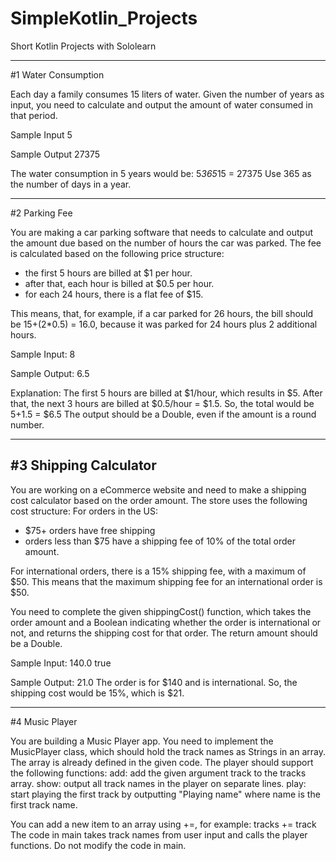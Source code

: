 # SimpleKotlin_Projects
Short Kotlin Projects with Sololearn

-------------------------------------------------------------------------------------------------------------------------------------------------
#1 
Water Consumption

Each day a family consumes 15 liters of water.
Given the number of years as input, you need to calculate and output the amount of water consumed in that period.

Sample Input
5

Sample Output
27375

The water consumption in 5 years would be: 5*365*15 = 27375
Use 365 as the number of days in a year.


------------------------------------------------------------------------------------------------------------------------------------------------------  
  #2
  Parking Fee

You are making a car parking software that needs to calculate and output the amount due based on the number of hours the car was parked.
The fee is calculated based on the following price structure:
- the first 5 hours are billed at $1 per hour.
- after that, each hour is billed at $0.5 per hour.
- for each 24 hours, there is a flat fee of $15.

This means, that, for example, if a car parked for 26 hours, the bill should be 15+(2*0.5) = 16.0, because it was parked for 24 hours plus 2 additional hours.

Sample Input:
8

Sample Output:
6.5

Explanation: The first 5 hours are billed at $1/hour, which results in $5. After that, the next 3 hours are billed at $0.5/hour = $1.5.
So, the total would be $5+$1.5 = $6.5
The output should be a Double, even if the amount is a round number.
  
  
 ---------------------------------------------------------------------------------------------------------------------------------------------------------------
  #3
  Shipping Calculator
  -------------------

You are working on a eCommerce website and need to make a shipping cost calculator based on the order amount.
The store uses the following cost structure:
For orders in the US:
- $75+ orders have free shipping
- orders less than $75 have a shipping fee of 10% of the total order amount.

For international orders, there is a 15% shipping fee, with a maximum of $50. This means that the maximum shipping fee for an international order is $50.

You need to complete the given shippingCost() function, which takes the order amount and a Boolean indicating whether the order is international or not, and returns the shipping cost for that order.
The return amount should be a Double.

Sample Input:
140.0
true

Sample Output:
21.0
The order is for $140 and is international. So, the shipping cost would be 15%, which is $21.
  
  ------------------------------------------------------------------------------------------------------------------------------------------------------------------
  #4
 Music Player

You are building a Music Player app.
You need to implement the MusicPlayer class, which should hold the track names as Strings in an array. The array is already defined in the given code.
The player should support the following functions:
add: add the given argument track to the tracks array.
show: output all track names in the player on separate lines.
play: start playing the first track by outputting "Playing name" where name is the first track name.

You can add a new item to an array using +=, for example: tracks += track
The code in main takes track names from user input and calls the player functions. Do not modify the code in main.
